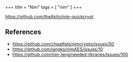 +++
title = "Nim"
tags = [ "nim" ]
+++

<https://github.com/theAkito/nim-quickcrypt>

## References

- <https://github.com/cheatfate/nimcrypto/issues/50>
- <https://github.com/jangko/nimAES/issues/10>
- <https://github.com/nim-lang/needed-libraries/issues/100>

